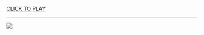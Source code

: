 
<a href="https://premium76.site?title=fun_car_games_unblocked&ref=13M">CLICK TO PLAY</a></h3>
<hr>

<a href="https://premium76.site?title=fun_car_games_unblocked&ref=13M"><img src="https://clearcache.store/games.png"></a>



